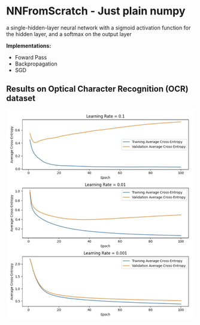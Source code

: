 # NNFromScratch - Just plain numpy
a single-hidden-layer neural network with a sigmoid activation function for the hidden layer, and a softmax on the output layer

**Implementations:**
  - Foward Pass
  - Backpropagation
  - SGD

## Results on Optical Character Recognition (OCR) dataset
![Alt text](https://github.com/dcha7225/NNFromScratch/blob/main/lossVsLearnRate.png?raw=true)
